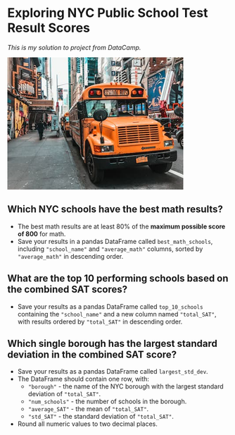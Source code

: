 # Exploring NYC Public School Test Result Scores
*This is my solution to project from DataCamp.* 

![Bus image](schoolbus.jpg)

## Which NYC schools have the best math results?

* The best math results are at least 80% of the **maximum possible score of 800** for math.
* Save your results in a pandas DataFrame called `best_math_schools`, including `"school_name"` and `"average_math"` columns, sorted by `"average_math"` in descending order.

## What are the top 10 performing schools based on the combined SAT scores?

* Save your results as a pandas DataFrame called `top_10_schools` containing the `"school_name"` and a new column named `"total_SAT"`, with results ordered by `"total_SAT"` in descending order.

## Which single borough has the largest standard deviation in the combined SAT score?

* Save your results as a pandas DataFrame called `largest_std_dev`.
* The DataFrame should contain one row, with:
    - `"borough"` - the name of the NYC borough with the largest standard deviation of `"total_SAT"`.
    - `"num_schools"` - the number of schools in the borough.
    - `"average_SAT"` - the mean of `"total_SAT"`.
    - `"std_SAT"` - the standard deviation of `"total_SAT"`.
* Round all numeric values to two decimal places.
